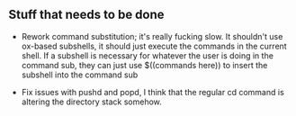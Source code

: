 ## Stuff that needs to be done

* Rework command substitution; it's really fucking slow. It shouldn't use ox-based subshells, it should just execute the commands in the current shell. If a subshell is necessary for whatever the user is doing in the command sub, they can just use $((commands here)) to insert the subshell into the command sub

* Fix issues with pushd and popd, I think that the regular cd command is altering the directory stack somehow.
